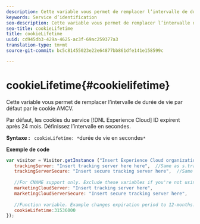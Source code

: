 ```yaml
---
description: Cette variable vous permet de remplacer l’intervalle de durée de vie par défaut par le cookie AMCV.
keywords: Service d’identification
seo-description: Cette variable vous permet de remplacer l’intervalle de durée de vie par défaut par le cookie AMCV.
seo-title: cookieLifetime
title: cookieLifetime
uuid: cd945db3-429a-4625-ac3f-69ac259377a3
translation-type: tm+mt
source-git-commit: bc5c81455023e22e64877bb861dfe141e158599c

---
```



# cookieLifetime{#cookielifetime}

Cette variable vous permet de remplacer l’intervalle de durée de vie par défaut par le cookie AMCV.

Par défaut, les cookies du service [!DNL Experience Cloud] ID expirent après 24 mois. Définissez l’intervalle en secondes.

**Syntaxe :** ` cookieLifetime: *`durée de vie en secondes`*`

**Exemple de code**

```js
var visitor = Visitor.getInstance ("Insert Experience Cloud organization ID here",{ 
   trackingServer: "Insert tracking server here here",  //Same as s.trackingServer 
   trackingServerSecure: "Insert secure tracking server here",  //Same as s.trackingServerSecure 
 
   //For CNAME support only. Exclude these variables if you're not using CNAME 
   marketingCloudServer: "Insert tracking server here", 
   marketingCloudServerSecure: "Insert secure tracking server here", 
 
   //Function variable. Example changes expiration period to 12-months. 
   cookieLifetime:31536000 
});
```

